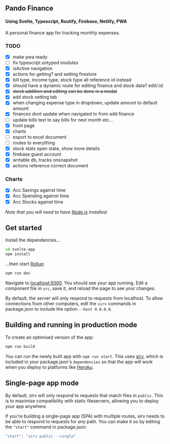 ## Pando Finance

#### Using Svelte, Typescript, Routify, Firebase, Netlify, PWA

A personal finance app for tracking monthly expenses.

### TODO

- [x] make pwa ready
- [ ] fix typescript untyped modules
- [x] isActive navigation
- [x] actions for getting? and setting firestore
- [x] bill type, income type, stock type all reference id instead
- [x] should have a dynamic route for editing finance and stock data? edit/:id
- [x] ~~stock addition and editing can be done in a modal~~
- [x] add stock setting tab
- [x] when changing expense type in dropdown, update amount to default amount
- [x] finances dont update when navigated to from add finance
- [ ] update bills text to say bills for next month etc...
- [x] front page
- [x] charts
- [ ] export to excel document
- [ ] routes to everything
- [x] stock stats open state, show more details
- [x] firebase guest account
- [x] writable db, tracks onsnapshot
- [x] actions reference correct document

### Charts

- [x] Acc Savings against time
- [x] Acc Spending against time
- [x] Acc Stocks against time

_Note that you will need to have [Node.js](https://nodejs.org) installed._

## Get started

Install the dependencies...

```bash
cd svelte-app
npm install
```

...then start [Rollup](https://rollupjs.org):

```bash
npm run dev
```

Navigate to [localhost:5000](http://localhost:5000). You should see your app running. Edit a component file in `src`, save it, and reload the page to see your changes.

By default, the server will only respond to requests from localhost. To allow connections from other computers, edit the `sirv` commands in package.json to include the option `--host 0.0.0.0`.

## Building and running in production mode

To create an optimised version of the app:

```bash
npm run build
```

You can run the newly built app with `npm run start`. This uses [sirv](https://github.com/lukeed/sirv), which is included in your package.json's `dependencies` so that the app will work when you deploy to platforms like [Heroku](https://heroku.com).

## Single-page app mode

By default, sirv will only respond to requests that match files in `public`. This is to maximise compatibility with static fileservers, allowing you to deploy your app anywhere.

If you're building a single-page app (SPA) with multiple routes, sirv needs to be able to respond to requests for _any_ path. You can make it so by editing the `"start"` command in package.json:

```js
"start": "sirv public --single"
```
